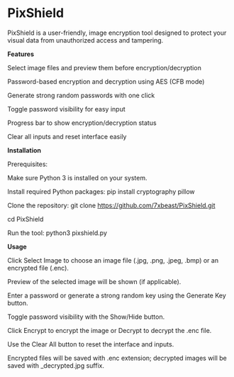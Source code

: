# PixShield
PixShield is a user-friendly, image encryption tool designed to protect your visual data from unauthorized access and tampering. 

**Features**

Select image files and preview them before encryption/decryption

Password-based encryption and decryption using AES (CFB mode)

Generate strong random passwords with one click

Toggle password visibility for easy input

Progress bar to show encryption/decryption status

Clear all inputs and reset interface easily

**Installation**

Prerequisites:

Make sure Python 3 is installed on your system.

Install required Python packages:  pip install cryptography pillow

Clone the repository:  git clone https://github.com/7xbeast/PixShield.git

cd PixShield

Run the tool:  python3 pixshield.py

**Usage**

Click Select Image to choose an image file (.jpg, .png, .jpeg, .bmp) or an encrypted file (.enc).

Preview of the selected image will be shown (if applicable).

Enter a password or generate a strong random key using the Generate Key button.

Toggle password visibility with the Show/Hide button.

Click Encrypt to encrypt the image or Decrypt to decrypt the .enc file.

Use the Clear All button to reset the interface and inputs.

Encrypted files will be saved with .enc extension; decrypted images will be saved with _decrypted.jpg suffix.

